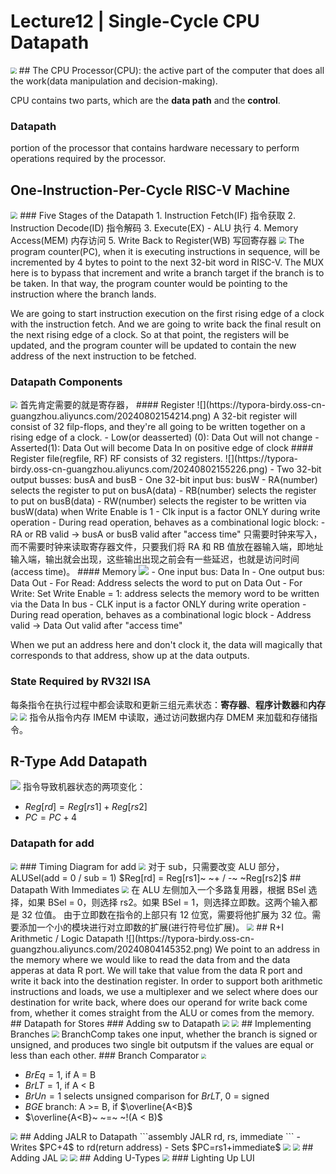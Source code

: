 # Lecture12 | Single-Cycle CPU Datapath
<img src="https://typora-birdy.oss-cn-guangzhou.aliyuncs.com/20240802125506.png" style="zoom:60%">
## The CPU
Processor(CPU): the active part of the computer that does all the work(data manipulation and decision-making).

CPU contains two parts, which are the **data path** and the **control**.
### Datapath
portion of the processor that contains hardware necessary to perform operations required by the processor.
## One-Instruction-Per-Cycle RISC-V Machine
<img src="https://typora-birdy.oss-cn-guangzhou.aliyuncs.com/20240802152142.png" style="zoom:70%">
### Five Stages of the Datapath
1. Instruction Fetch(IF) 指令获取
2. Instruction Decode(ID) 指令解码
3. Execute(EX) - ALU 执行
4. Memory Access(MEM) 内存访问
5. Write Back to Register(WB) 写回寄存器

<img src="https://typora-birdy.oss-cn-guangzhou.aliyuncs.com/20240802152958.png " style="zoom:70%">
The program counter(PC), when it is executing instructions in sequence, will be incremented by 4 bytes to point to the next 32-bit word in RISC-V. The MUX here is to bypass that increment and write a branch target if the branch is to be taken. In that way, the program counter would be pointing to the instruction where the branch lands.

We are going to start instruction execution on the first rising edge of a clock with the instruction fetch. And we are going to write back the final result on the next rising edge of a clock. So at that point, the registers will be updated, and the program counter will be updated to contain the new address of the next instruction to be fetched.
### Datapath Components
<img src="https://typora-birdy.oss-cn-guangzhou.aliyuncs.com/20240802154112.png " style="zoom:70%">
首先肯定需要的就是寄存器，
#### Register
![](https://typora-birdy.oss-cn-guangzhou.aliyuncs.com/20240802154214.png)
A 32-bit register will consist of 32 filp-flops, and they're all going to be written together on a rising edge of a clock.
- Low(or deasserted) (0): Data Out will not change
- Asserted(1): Data Out will become Data In on positive edge of clock
#### Register file(regfile, RF)
RF consists of 32 registers.
![](https://typora-birdy.oss-cn-guangzhou.aliyuncs.com/20240802155226.png)
- Two 32-bit output busses: busA and busB
- One 32-bit input bus: busW
- RA(number) selects the register to put on busA(data)
- RB(number) selects the register to put on busB(data)
- RW(number) selects the register to be written via busW(data) when Write Enable is 1
- Clk input is a factor ONLY during write operation
- During read operation, behaves as a combinational logic block:
	- RA or RB valid -> busA or busB valid after "access time"
只需要时钟来写入，而不需要时钟来读取寄存器文件，只要我们将 RA 和 RB 值放在器输入端，即地址输入端，输出就会出现，这些输出出现之前会有一些延迟，也就是访问时间(access time)。
#### Memory
<img src="https://typora-birdy.oss-cn-guangzhou.aliyuncs.com/20240802160106.png">
- One input bus: Data In
- One output bus: Data Out
- For Read: Address selects the word to put on Data Out
- For Write: Set Write Enable = 1: address selects the memory word to be written via the Data In bus
- CLK input is a factor ONLY during write operation
- During read operation, behaves as a combinational logic block
	- Address valid -> Data Out valid after "access time"

When we put an address here and don't clock it, the data will magically that corresponds to that address, show up at the data outputs.
### State Required by RV32I ISA
每条指令在执行过程中都会读取和更新三组元素状态：**寄存器**、**程序计数器**和**内存**
<img src="https://typora-birdy.oss-cn-guangzhou.aliyuncs.com/20240802160801.png" style="zoom:70%">
<img src="https://typora-birdy.oss-cn-guangzhou.aliyuncs.com/20240802160808.png" style="zoom:70%">
指令从指令内存 IMEM 中读取，通过访问数据内存 DMEM 来加载和存储指令。

## R-Type Add Datapath
![](https://typora-birdy.oss-cn-guangzhou.aliyuncs.com/20240802171719.png)
指令导致机器状态的两项变化：
- $Reg[rd] = Reg[rs1] + Reg[rs2]$
- $PC = PC + 4$
### Datapath for add
<img src="https://typora-birdy.oss-cn-guangzhou.aliyuncs.com/20240802172807.png"  style="zoom:70%">
### Timing Diagram for add
<img src="https://typora-birdy.oss-cn-guangzhou.aliyuncs.com/20240802173546.png" style="zoom:70%">
对于 sub，只需要改变 ALU 部分，ALUSel(add = 0 / sub = 1)
$Reg[rd] = Reg[rs1]~ ~+ / -~ ~Reg[rs2]$
## Datapath With Immediates
<img src="https://typora-birdy.oss-cn-guangzhou.aliyuncs.com/20240802174457.png"  style="zoom:70%">
在 ALU 左侧加入一个多路复用器，根据 BSel 选择，如果 BSel = 0，则选择 rs2。如果 BSel = 1，则选择立即数。这两个输入都是 32 位值。
由于立即数在指令的上部只有 12 位宽，需要将他扩展为 32 位。需要添加一个小的模块进行对立即数的扩展(进行符号位扩展)。
<img src="https://typora-birdy.oss-cn-guangzhou.aliyuncs.com/20240802174912.png"  style="zoom:70%">
## R+I Arithmetic / Logic Datapath
![](https://typora-birdy.oss-cn-guangzhou.aliyuncs.com/20240804145352.png)
We point to an address in the memory where we would like to read the data from and the data apperas at data R port. We will take that value from the data R port and write it back into the destination register.
In order to support both arithmetic instructions and loads, we use a multiplexer and we select where does our destination for write back, where does our operand for write back come from, whether it comes straight from the ALU or comes from the memory.
## Datapath for Stores
### Adding sw to Datapath
<img src="https://typora-birdy.oss-cn-guangzhou.aliyuncs.com/20240804153016.png" style="zoom:70%">
<img src="https://typora-birdy.oss-cn-guangzhou.aliyuncs.com/20240804153249.png" style="zoom:70%">
## Implementing Branches
<img src="https://typora-birdy.oss-cn-guangzhou.aliyuncs.com/20240804160253.png" style="zoom:70%">
BranchComp takes one input, whether the branch is signed or unsigned, and produces two single bit outputsm if the values are equal or less than each other.
### Branch Comparator
<img src="https://typora-birdy.oss-cn-guangzhou.aliyuncs.com/20240804160908.png" style="zoom:50%">

- $BrEq = 1$, if A = B
- $BrLT = 1$, if A < B
- $BrUn = 1$ selects unsigned comparison for $BrLT$, 0 = signed
- $BGE$ branch: A >= B, if $\overline{A<B}$
- $\overline{A<B}~ ~=~ ~!(A < B)$
<img src="https://typora-birdy.oss-cn-guangzhou.aliyuncs.com/20240804162854.png" style="zoom:70%">
## Adding JALR to Datapath
```assembly
JALR   rd, rs, immediate
```
- Writes $PC+4$ to rd(return address)
- Sets $PC=rs1+immediate$
<img src="https://typora-birdy.oss-cn-guangzhou.aliyuncs.com/20240804165705.png" style="zoom:70%">
<img src="https://typora-birdy.oss-cn-guangzhou.aliyuncs.com/20240804170022.png " style="zoom:70%">
## Adding JAL
<img src="https://typora-birdy.oss-cn-guangzhou.aliyuncs.com/20240804170241.png" style="zoom:70%">
<img src="https://typora-birdy.oss-cn-guangzhou.aliyuncs.com/20240804170544.png" style="zoom:70%">
## Adding U-Types
<img src="https://typora-birdy.oss-cn-guangzhou.aliyuncs.com/20240804170850.png" style="zoom:70%">
### Lighting Up LUI

